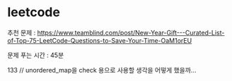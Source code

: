 # leetcode


추천 문제 : https://www.teamblind.com/post/New-Year-Gift---Curated-List-of-Top-75-LeetCode-Questions-to-Save-Your-Time-OaM1orEU

문제 푸는 시간 : 45분


133 // unordered_map을 check 용으로 사용할 생각을 어떻게 했을까...
